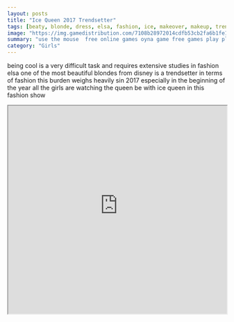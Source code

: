 ```yaml
---
layout: posts
title: "Ice Queen 2017 Trendsetter"
tags: [beaty, blonde, dress, elsa, fashion, ice, makeover, makeup, trendsetter, qeeun, free, online, games, oyna, game, free, games, play, play, games]
image: "https://img.gamedistribution.com/7108b28972014cdfb53cb2fa6b1fe13c.jpg"
summary: "use the mouse  free online games oyna game free games play play games"
category: "Girls"
---
```


being cool is a very difficult task and requires extensive studies in fashion elsa one of the most beautiful blondes from disney is a trendsetter in terms of fashion this burden weighs heavily sin 2017 especially in the beginning of the year all the girls are watching the queen be with ice queen in this fashion show

<iframe width="100%" height="480px;" src="https://html5.gamedistribution.com/7108b28972014cdfb53cb2fa6b1fe13c/"></iframe>